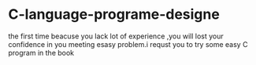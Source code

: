 # C-language-programe-designe
the first time beacuse you lack lot of experience ,you will lost your confidence in you meeting esasy problem.i requst you to try some easy C program in the book
